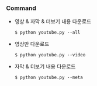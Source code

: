 ### Command
- 영상 & 자막 & 더보기 내용 다운로드
    ```
    $ python youtube.py --all 
    ```

- 영상만 다운로드
    ```
    $ python youtube.py --video
    ```

- 자막 & 더보기 내용 다운로드
    ```
    $ python youtube.py --meta
    ```
